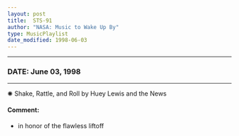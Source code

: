 ```yaml
---
layout: post
title:  STS-91
author: "NASA: Music to Wake Up By"
type: MusicPlaylist
date_modified: 1998-06-03
---
```


----
### DATE: June 03, 1998
----
✺ Shake, Rattle, and Roll by Huey Lewis and the News

#### Comment:
* in honor of the flawless liftoff
